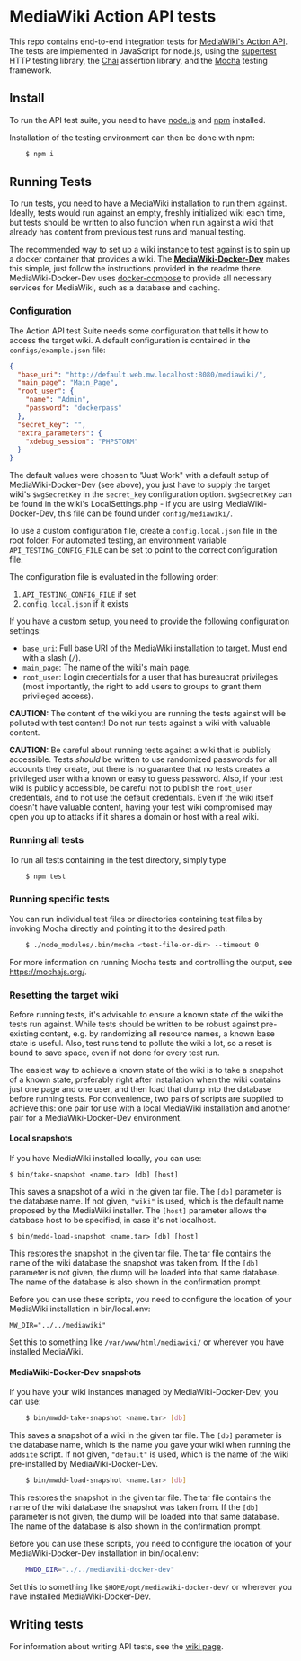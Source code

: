 # MediaWiki Action API tests

This repo contains end-to-end integration tests for [MediaWiki's Action API](https://www.mediawiki.org/wiki/API).
The tests are implemented in JavaScript for node.js, using the
[supertest](https://www.npmjs.com/package/supertest)
HTTP testing library, the [Chai](https://www.npmjs.com/package/chai) assertion
library, and the [Mocha](https://www.npmjs.com/package/mocha) testing framework.

## Install

To run the API test suite, you need to have [node.js](https://nodejs.org/)
and [npm](https://www.npmjs.com/) installed.

Installation of the testing environment can then be done with npm:

```bash
    $ npm i
```

## Running Tests

To run tests, you need to have a MediaWiki installation to run them against.
Ideally, tests would run against an empty, freshly initialized wiki each time,
but tests should be written to also function when run against a wiki that
already has content from previous test runs and manual testing.

The recommended way to set up a wiki instance to test against is to spin up a
docker container that provides a wiki.
The **[MediaWiki-Docker-Dev](https://github.com/addshore/mediawiki-docker-dev)**
makes this simple, just follow the instructions provided in the readme there.
MediaWiki-Docker-Dev uses [docker-compose](https://docs.docker.com/compose/)
to provide all necessary services for MediaWiki, such as a database and caching.

### Configuration

The Action API test Suite needs some configuration that tells it how to access
the target wiki. A default configuration is contained in the `configs/example.json` file:

```json
{
  "base_uri": "http://default.web.mw.localhost:8080/mediawiki/",
  "main_page": "Main_Page",
  "root_user": {
    "name": "Admin",
    "password": "dockerpass"
  },
  "secret_key": "",
  "extra_parameters": {
    "xdebug_session": "PHPSTORM"
  }
}
```

The default values were chosen to "Just Work" with a default setup of
MediaWiki-Docker-Dev (see above), you just have to supply the target wiki's
`$wgSecretKey` in the `secret_key` configuration option. `$wgSecretKey`
can be found in the wiki's LocalSettings.php - if you are using
MediaWiki-Docker-Dev, this file can be found under `config/mediawiki/`.

To use a custom configuration file, create a `config.local.json` file in the root folder.
For automated testing, an environment variable `API_TESTING_CONFIG_FILE` can be set to point to the correct configuration file.

The configuration file is evaluated in the following order:

1) `API_TESTING_CONFIG_FILE` if set
2) `config.local.json` if it exists

If you have a custom setup, you need to provide the following configuration settings:

* `base_uri`: Full base URI of the MediaWiki installation to target.
Must end with a slash (`/`).
* `main_page`: The name of the wiki's main page.
* `root_user`: Login credentials for a user that has bureaucrat privileges
(most importantly, the right to add users to groups to grant them privileged access).

**CAUTION:** The content of the wiki you are running the tests against will be
polluted with test content! Do not run tests against a wiki with valuable content.

**CAUTION:** Be careful about running tests against a wiki that is publicly
accessible.
Tests *should* be written to use randomized passwords for all accounts they
create, but there is no guarantee that no tests creates a privileged user with
a known or easy to guess password. Also, if your test wiki is publicly accessible,
be careful not to publish the `root_user` credentials, and to not use the default
credentials.
Even if the wiki itself doesn't have valuable content, having your test wiki
compromised may open you up to attacks if it shares a domain or host with a real
wiki.

### Running all tests

To run all tests containing in the test directory, simply type

```bash
    $ npm test
```

### Running specific tests

You can run individual test files or directories containing test files by
invoking Mocha directly and pointing it to the desired path:

```bash
    $ ./node_modules/.bin/mocha <test-file-or-dir> --timeout 0
```

For more information on running Mocha tests and controlling the output,
see https://mochajs.org/.

### Resetting the target wiki

Before running tests, it's advisable to ensure a known state of the wiki the tests run against.
While tests should be written to be robust against pre-existing content, e.g. by randomizing all
resource names, a known base state is useful. Also, test runs tend to pollute the wiki a lot,
so a reset is bound to save space, even if not done for every test run.

The easiest way to achieve a known state of the wiki is to take a snapshot of a known state,
preferably right after installation when the wiki contains just one page and one user, and then
load that dump into the database before running tests. For convenience, two pairs of scripts are
supplied to achieve this: one pair for use with a local MediaWiki installation and another pair
for a MediaWiki-Docker-Dev environment.

#### Local snapshots
If you have MediaWiki installed locally, you can use:

    $ bin/take-snapshot <name.tar> [db] [host]

This saves a snapshot of a wiki in the given tar file. The `[db]` parameter is the database name.
If not given, `"wiki"` is used, which is the default name proposed by the MediaWiki installer.
The `[host]` parameter allows the database host to be specified, in case it's not localhost.

    $ bin/medd-load-snapshot <name.tar> [db] [host]

This restores the snapshot in the given tar file. The tar file contains the name of the wiki
database the snapshot was taken from. If the `[db]` parameter is not given, the dump will be loaded
into that same database. The name of the database is also shown in the confirmation prompt.

Before you can use these scripts, you need to configure the location of your MediaWiki
installation in bin/local.env:

```
MW_DIR="../../mediawiki"
```

Set this to something like `/var/www/html/mediawiki/` or wherever you have installed MediaWiki.

#### MediaWiki-Docker-Dev snapshots
If you have your wiki instances managed by MediaWiki-Docker-Dev, you can use:

```bash
    $ bin/mwdd-take-snapshot <name.tar> [db]
```

This saves a snapshot of a wiki in the given tar file. The `[db]` parameter is the database name,
which is the name you gave your wiki when running the `addsite` script. If not given, `"default"`
is used, which is the name of the wiki pre-installed by MediaWiki-Docker-Dev.

```bash
    $ bin/mwdd-load-snapshot <name.tar> [db]
```

This restores the snapshot in the given tar file. The tar file contains the name of the wiki
database the snapshot was taken from. If the `[db]` parameter is not given, the dump will be loaded
into that same database. The name of the database is also shown in the confirmation prompt.

Before you can use these scripts, you need to configure the location of your MediaWiki-Docker-Dev
installation in bin/local.env:

```bash
    MWDD_DIR="../../mediawiki-docker-dev"
```

Set this to something like `$HOME/opt/mediawiki-docker-dev/` or wherever you have installed
MediaWiki-Docker-Dev.

## Writing tests

For information about writing API tests, see the [wiki page](https://www.mediawiki.org/wiki/MediaWiki_API_Integration_Tests).
